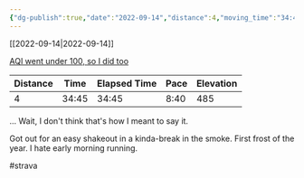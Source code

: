 ```yaml
---
{"dg-publish":true,"date":"2022-09-14","distance":4,"moving_time":"34:45","elapsed_time":"34:45","pace":"8:40","total_elevation_gain":485,"url":"https://www.strava.com/activities/7807462567","permalink":"/01-personal/strava/2022-09-14-aqi-went-under-100-so-i-did-too/","dgPassFrontmatter":true}
---
```



[[2022-09-14\|2022-09-14]]

[AQI went under 100, so I did too](https://www.strava.com/activities/7807462567)

| Distance | Time  | Elapsed Time | Pace | Elevation |
| -------- | ----- | ------------ | ---- | --------- |
| 4        | 34:45 | 34:45        | 8:40 | 485       |


... Wait, I don't think that's how I meant to say it.

Got out for an easy shakeout in a kinda-break in the smoke. First frost of the year. I hate early morning running.

#strava
